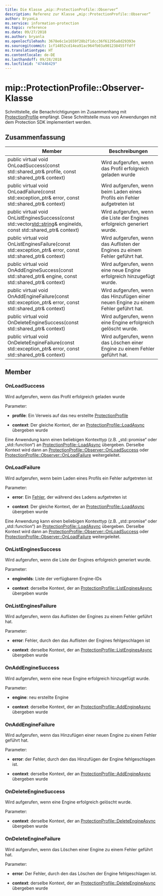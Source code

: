 ```yaml
---
title: Die Klasse „mip::ProtectionProfile::Observer“
description: Referenz zur Klasse „mip::ProtectionProfile::Observer“
author: BryanLa
ms.service: information-protection
ms.topic: reference
ms.date: 09/27/2018
ms.author: bryanla
ms.openlocfilehash: 3678e6c1e1659f28b2f1dcc36f61295a8d29393e
ms.sourcegitcommit: 1cf14852cd14ea91ac964fb03a901238455ffdff
ms.translationtype: HT
ms.contentlocale: de-DE
ms.lasthandoff: 09/28/2018
ms.locfileid: "47446429"
---
```

# <a name="class-mipprotectionprofileobserver"></a>mip::ProtectionProfile::Observer-Klasse 
Schnittstelle, die Benachrichtigungen im Zusammenhang mit [ProtectionProfile](class_mip_protectionprofile.md) empfängt.
Diese Schnittstelle muss von Anwendungen mit dem Protection SDK implementiert werden.
  
## <a name="summary"></a>Zusammenfassung
 Member                        | Beschreibungen                                
--------------------------------|---------------------------------------------
public virtual void OnLoadSuccess(const std::shared_ptr<ProtectionProfile>& profile, const std::shared_ptr<void>& context)  |  Wird aufgerufen, wenn das Profil erfolgreich geladen wurde
public virtual void OnLoadFailure(const std::exception_ptr& error, const std::shared_ptr<void>& context)  |  Wird aufgerufen, wenn beim Laden eines Profils ein Fehler aufgetreten ist
public virtual void OnListEnginesSuccess(const std::vector<std::string>& engineIds, const std::shared_ptr<void>& context)  |  Wird aufgerufen, wenn die Liste der Engines erfolgreich generiert wurde.
public virtual void OnListEnginesFailure(const std::exception_ptr& error, const std::shared_ptr<void>& context)  |  Wird aufgerufen, wenn das Auflisten der Engines zu einem Fehler geführt hat.
public virtual void OnAddEngineSuccess(const std::shared_ptr<ProtectionEngine>& engine, const std::shared_ptr<void>& context)  |  Wird aufgerufen, wenn eine neue Engine erfolgreich hinzugefügt wurde.
public virtual void OnAddEngineFailure(const std::exception_ptr& error, const std::shared_ptr<void>& context)  |  Wird aufgerufen, wenn das Hinzufügen einer neuen Engine zu einem Fehler geführt hat.
public virtual void OnDeleteEngineSuccess(const std::shared_ptr<void>& context)  |  Wird aufgerufen, wenn eine Engine erfolgreich gelöscht wurde.
public virtual void OnDeleteEngineFailure(const std::exception_ptr& error, const std::shared_ptr<void>& context)  |  Wird aufgerufen, wenn das Löschen einer Engine zu einem Fehler geführt hat.
  
## <a name="members"></a>Member
  
### <a name="onloadsuccess"></a>OnLoadSuccess
Wird aufgerufen, wenn das Profil erfolgreich geladen wurde

Parameter:  
* **profile**: Ein Verweis auf das neu erstellte [ProtectionProfile](class_mip_protectionprofile.md)


* **context**: Der gleiche Kontext, der an [ProtectionProfile::LoadAsync](class_mip_protectionprofile.md#addengineasync) übergeben wurde


Eine Anwendung kann einen beliebigen Kontexttyp (z.B. „std::promise“ oder „std::function“) an [ProtectionProfile::LoadAsync](class_mip_protectionprofile.md#addengineasync) übergeben. Derselbe Kontext wird dann an [ProtectionProfile::Observer::OnLoadSuccess](class_mip_protectionprofile_observer.md#onloadsuccess) oder [ProtectionProfile::Observer::OnLoadFailure](class_mip_protectionprofile_observer.md#onloadfailure) weitergeleitet.
  
### <a name="onloadfailure"></a>OnLoadFailure
Wird aufgerufen, wenn beim Laden eines Profils ein Fehler aufgetreten ist

Parameter:  
* **error**: Ein [Fehler](class_mip_error.md), der während des Ladens aufgetreten ist 


* **context**: Der gleiche Kontext, der an [ProtectionProfile::LoadAsync](class_mip_protectionprofile.md#addengineasync) übergeben wurde


Eine Anwendung kann einen beliebigen Kontexttyp (z.B. „std::promise“ oder „std::function“) an [ProtectionProfile::LoadAsync](class_mip_protectionprofile.md#addengineasync) übergeben. Derselbe Kontext wird dann an [ProtectionProfile::Observer::OnLoadSuccess](class_mip_protectionprofile_observer.md#onloadsuccess) oder [ProtectionProfile::Observer::OnLoadFailure](class_mip_protectionprofile_observer.md#onloadfailure) weitergeleitet.
  
### <a name="onlistenginessuccess"></a>OnListEnginesSuccess
Wird aufgerufen, wenn die Liste der Engines erfolgreich generiert wurde.

Parameter:  
* **engineIds**: Liste der verfügbaren Engine-IDs 


* **context**: derselbe Kontext, der an [ProtectionProfile::ListEnginesAsync](class_mip_protectionprofile.md#listenginesasync) übergeben wurde


  
### <a name="onlistenginesfailure"></a>OnListEnginesFailure
Wird aufgerufen, wenn das Auflisten der Engines zu einem Fehler geführt hat.

Parameter:  
* **error**: Fehler, durch den das Auflisten der Engines fehlgeschlagen ist 


* **context**: derselbe Kontext, der an [ProtectionProfile::ListEnginesAsync](class_mip_protectionprofile.md#listenginesasync) übergeben wurde


  
### <a name="onaddenginesuccess"></a>OnAddEngineSuccess
Wird aufgerufen, wenn eine neue Engine erfolgreich hinzugefügt wurde.

Parameter:  
* **engine**: neu erstellte Engine 


* **context**: derselbe Kontext, der an [ProtectionProfile::AddEngineAsync](class_mip_protectionprofile.md#addengineasync) übergeben wurde


  
### <a name="onaddenginefailure"></a>OnAddEngineFailure
Wird aufgerufen, wenn das Hinzufügen einer neuen Engine zu einem Fehler geführt hat.

Parameter:  
* **error**: der Fehler, durch den das Hinzufügen der Engine fehlgeschlagen ist. 


* **context**: derselbe Kontext, der an [ProtectionProfile::AddEngineAsync](class_mip_protectionprofile.md#addengineasync) übergeben wurde


  
### <a name="ondeleteenginesuccess"></a>OnDeleteEngineSuccess
Wird aufgerufen, wenn eine Engine erfolgreich gelöscht wurde.

Parameter:  
* **context**: derselbe Kontext, der an [ProtectionProfile::DeleteEngineAsync](class_mip_protectionprofile.md#deleteengineasync) übergeben wurde


  
### <a name="ondeleteenginefailure"></a>OnDeleteEngineFailure
Wird aufgerufen, wenn das Löschen einer Engine zu einem Fehler geführt hat.

Parameter:  
* **error**: Der Fehler, durch den das Löschen der Engine fehlgeschlagen ist. 


* **context**: derselbe Kontext, der an [ProtectionProfile::DeleteEngineAsync](class_mip_protectionprofile.md#deleteengineasync) übergeben wurde

